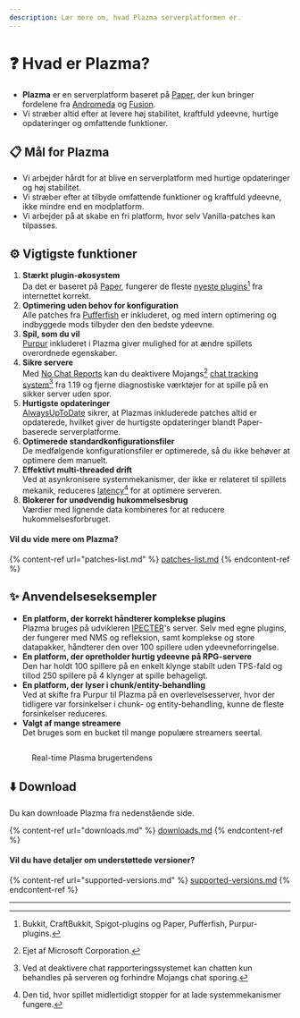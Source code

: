 ```yaml
---
description: Lær mere om, hvad Plazma serverplatformen er.
---
```


# ❓ Hvad er Plazma?

- **Plazma** er en serverplatform baseret på [Paper](https://github.com/PaperMC/Paper), der kun bringer fordelene fra [Andromeda](https://github.com/EarendelArchived/Andromeda) og [Fusion](https://github.com/RuinedTechnologyUnify/Fusion).
- Vi stræber altid efter at levere høj stabilitet, kraftfuld ydeevne, hurtige opdateringer og omfattende funktioner.

## 📋 Mål for Plazma <a href="#id-1" id="id-1"></a>

- Vi arbejder hårdt for at blive en serverplatform med hurtige opdateringer og høj stabilitet.
- Vi stræber efter at tilbyde omfattende funktioner og kraftfuld ydeevne, ikke mindre end en modplatform.
- Vi arbejder på at skabe en fri platform, hvor selv Vanilla-patches kan tilpasses.

## ⚙️ Vigtigste funktioner <a href="#id-2" id="id-2"></a>

1. **Stærkt plugin-økosystem**\
   Da det er baseret på [Paper](https://github.com/PaperMC/Paper), fungerer de fleste [nyeste plugins](#user-content-fn-1)[^1] fra internettet korrekt.
2. **Optimering uden behov for konfiguration**\
   Alle patches fra [Pufferfish](https://github.com/pufferfish-gg/Pufferfish) er inkluderet, og med intern optimering og indbyggede mods tilbyder den den bedste ydeevne.
3. **Spil, som du vil**\
   [Purpur](https://github.com/PurpurMC/Purpur) inkluderet i Plazma giver mulighed for at ændre spillets overordnede egenskaber.
4. **Sikre servere**\
   Med [No Chat Reports](https://github.com/Aizistral-Studios/No-Chat-Reports) kan du deaktivere Mojangs[^2] [chat tracking system](#user-content-fn-3)[^3] fra 1.19 og fjerne diagnostiske værktøjer for at spille på en sikker server uden spor.
5. **Hurtigste opdateringer**\
   [AlwaysUpToDate](https://github.com/PlazmaMC/AlwaysUpToDate) sikrer, at Plazmas inkluderede patches altid er opdaterede, hvilket giver de hurtigste opdateringer blandt Paper-baserede serverplatforme.
6. **Optimerede standardkonfigurationsfiler**\
   De medfølgende konfigurationsfiler er optimerede, så du ikke behøver at optimere dem manuelt.
7. **Effektivt multi-threaded drift**\
   Ved at asynkronisere systemmekanismer, der ikke er relateret til spillets mekanik, reduceres [latency](#user-content-fn-4)[^4] for at optimere serveren.
8. **Blokerer for unødvendig hukommelsesbrug**\
   Værdier med lignende data kombineres for at reducere hukommelsesforbruget.

#### Vil du vide mere om Plazma? <a href="#etc-1" id="etc-1"></a>

{% content-ref url="patches-list.md" %}
[patches-list.md](patches-list.md)
{% endcontent-ref %}

## ✨ Anvendelseseksempler <a href="#id-3" id="id-3"></a>

- **En platform, der korrekt håndterer komplekse plugins**\
  Plazma bruges på udvikleren [IPECTER](https://github.com/IPECTER)'s server. Selv med egne plugins, der fungerer med NMS og refleksion, samt komplekse og store datapakker, håndterer den over 100 spillere uden ydeevneforringelse.
- **En platform, der opretholder hurtig ydeevne på RPG-servere**\
  Den har holdt 100 spillere på en enkelt klynge stabilt uden TPS-fald og tillod 250 spillere på 4 klynger at spille behageligt.
- **En platform, der lyser i chunk/entity-behandling**\
  Ved at skifte fra Purpur til Plazma på en overlevelsesserver, hvor der tidligere var forsinkelser i chunk- og entity-behandling, kunne de fleste forsinkelser reduceres.
- **Valgt af mange streamere**\
  Det bruges som en bucket til mange populære streamers seertal.

<figure>
   <img src="https://badge.plazmamc.org/internal/bstats" alt="">
   
   <figcaption><p>Real-time Plasma brugertendens</p></figcaption>
</figure>

## ⬇️ Download

Du kan downloade Plazma fra nedenstående side.

{% content-ref url="downloads.md" %}
[downloads.md](downloads.md)
{% endcontent-ref %}

#### Vil du have detaljer om understøttede versioner?

{% content-ref url="supported-versions.md" %}
[supported-versions.md](supported-versions.md)
{% endcontent-ref %}

***

[^1]: Bukkit, CraftBukkit, Spigot-plugins og Paper, Pufferfish, Purpur-plugins.

[^2]: Ejet af Microsoft Corporation.

[^3]: Ved at deaktivere chat rapporteringssystemet kan chatten kun behandles på serveren og forhindre Mojangs chat sporing.

[^4]: Den tid, hvor spillet midlertidigt stopper for at lade systemmekanismer fungere.
